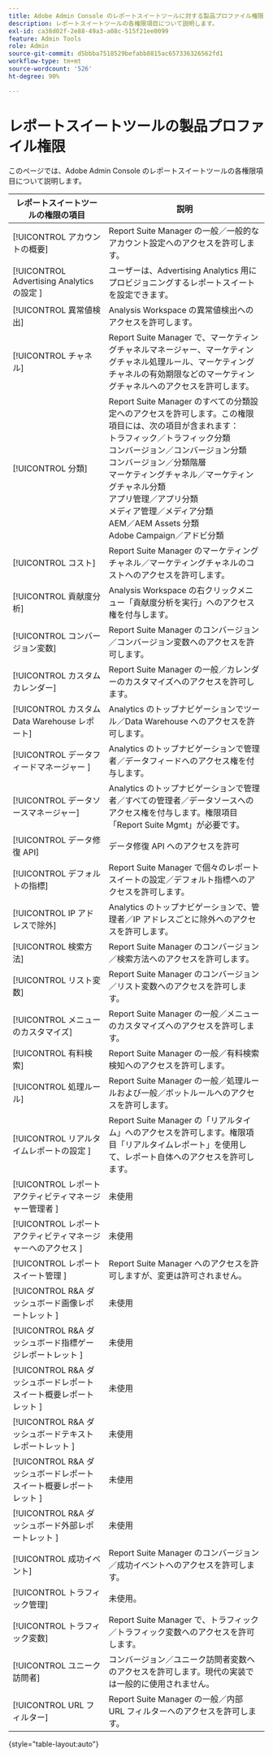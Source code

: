 ```yaml
---
title: Adobe Admin Console のレポートスイートツールに対する製品プロファイル権限
description: レポートスイートツールの各権限項目について説明します。
exl-id: ca38d02f-2e88-49a3-a08c-515f21ee0099
feature: Admin Tools
role: Admin
source-git-commit: d5bbba7518529befabb8815ac657336326562fd1
workflow-type: tm+mt
source-wordcount: '526'
ht-degree: 90%

---
```


# レポートスイートツールの製品プロファイル権限

このページでは、Adobe Admin Console のレポートスイートツールの各権限項目について説明します。

| レポートスイートツールの権限の項目 | 説明 |
|------|------|
| [!UICONTROL アカウントの概要] | Report Suite Manager の一般／一般的なアカウント設定へのアクセスを許可します。 |
| [!UICONTROL Advertising Analyticsの設定 ] | ユーザーは、Advertising Analytics 用にプロビジョニングするレポートスイートを設定できます。 |
| [!UICONTROL 異常値検出] | Analysis Workspace の異常値検出へのアクセスを許可します。 |
| [!UICONTROL チャネル] | Report Suite Manager で、マーケティングチャネルマネージャー、マーケティングチャネル処理ルール、マーケティングチャネルの有効期限などのマーケティングチャネルへのアクセスを許可します。 |
| [!UICONTROL 分類] | Report Suite Manager のすべての分類設定へのアクセスを許可します。この権限項目には、次の項目が含まれます：<br>トラフィック／トラフィック分類<br>コンバージョン／コンバージョン分類<br>コンバージョン／分類階層<br>マーケティングチャネル／マーケティングチャネル分類<br>アプリ管理／アプリ分類<br>メディア管理／メディア分類<br>AEM／AEM Assets 分類<br>Adobe Campaign／アドビ分類 |
| [!UICONTROL コスト] | Report Suite Manager のマーケティングチャネル／マーケティングチャネルのコストへのアクセスを許可します。 |
| [!UICONTROL 貢献度分析] | Analysis Workspace の右クリックメニュー「貢献度分析を実行」へのアクセス権を付与します。 |
| [!UICONTROL コンバージョン変数] | Report Suite Manager のコンバージョン／コンバージョン変数へのアクセスを許可します。 |
| [!UICONTROL カスタムカレンダー] | Report Suite Manager の一般／カレンダーのカスタマイズへのアクセスを許可します。 |
| [!UICONTROL カスタム Data Warehouse レポート] | Analytics のトップナビゲーションでツール／Data Warehouse へのアクセスを許可します。 |
| [!UICONTROL  データフィードマネージャー ] | Analytics のトップナビゲーションで管理者／データフィードへのアクセス権を付与します。 |
| [!UICONTROL データソースマネージャー] | Analytics のトップナビゲーションで管理者／すべての管理者／データソースへのアクセス権を付与します。権限項目「Report Suite Mgmt」が必要です。 |
| [!UICONTROL  データ修復 API] | データ修復 API へのアクセスを許可 |
| [!UICONTROL デフォルトの指標] | Report Suite Manager で個々のレポートスイートの設定／デフォルト指標へのアクセスを許可します。 |
| [!UICONTROL IP アドレスで除外] | Analytics のトップナビゲーションで、管理者／IP アドレスごとに除外へのアクセスを許可します。 |
| [!UICONTROL 検索方法] | Report Suite Manager のコンバージョン／検索方法へのアクセスを許可します。 |
| [!UICONTROL リスト変数] | Report Suite Manager のコンバージョン／リスト変数へのアクセスを許可します。 |
| [!UICONTROL メニューのカスタマイズ] | Report Suite Manager の一般／メニューのカスタマイズへのアクセスを許可します。 |
| [!UICONTROL 有料検索] | Report Suite Manager の一般／有料検索検知へのアクセスを許可します。 |
| [!UICONTROL 処理ルール] | Report Suite Manager の一般／処理ルールおよび一般／ボットルールへのアクセスを許可します。 |
| [!UICONTROL  リアルタイムレポートの設定 ] | Report Suite Manager の「リアルタイム」へのアクセスを許可します。権限項目「リアルタイムレポート」を使用して、レポート自体へのアクセスを許可します。 |
| [!UICONTROL  レポートアクティビティマネージャー管理者 ] | 未使用 |
| [!UICONTROL  レポートアクティビティマネージャーへのアクセス ] | 未使用 |
| [!UICONTROL  レポートスイート管理 ] | Report Suite Manager へのアクセスを許可しますが、変更は許可されません。 |
| [!UICONTROL R&amp;A ダッシュボード画像レポートレット ] | 未使用 |
| [!UICONTROL R&amp;A ダッシュボード指標ゲージレポートレット ] | 未使用 |
| [!UICONTROL R&amp;A ダッシュボードレポートスイート概要レポートレット ] | 未使用 |
| [!UICONTROL R&amp;A ダッシュボードテキストレポートレット ] | 未使用 |
| [!UICONTROL R&amp;A ダッシュボードレポートスイート概要レポートレット ] | 未使用 |
| [!UICONTROL R&amp;A ダッシュボード外部レポートレット ] | 未使用 |
| [!UICONTROL 成功イベント] | Report Suite Manager のコンバージョン／成功イベントへのアクセスを許可します。 |
| [!UICONTROL トラフィック管理] | 未使用。 |
| [!UICONTROL トラフィック変数] | Report Suite Manager で、トラフィック／トラフィック変数へのアクセスを許可します。 |
| [!UICONTROL ユニーク訪問者] | コンバージョン／ユニーク訪問者変数へのアクセスを許可します。現代の実装では一般的に使用されません。 |
| [!UICONTROL URL フィルター] | Report Suite Manager の一般／内部 URL フィルターへのアクセスを許可します。 |

{style="table-layout:auto"}